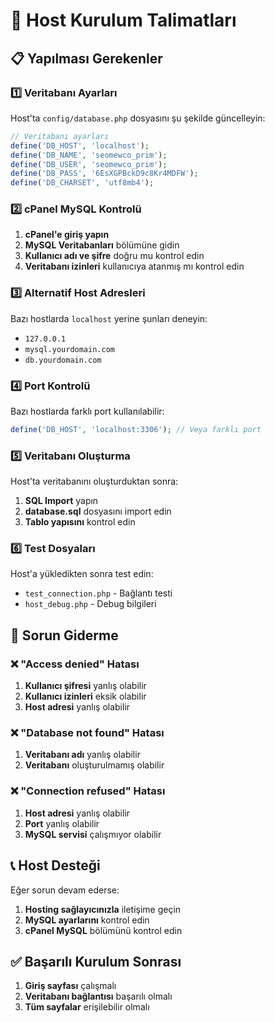 # 🚀 Host Kurulum Talimatları

## 📋 Yapılması Gerekenler

### 1️⃣ Veritabanı Ayarları
Host'ta `config/database.php` dosyasını şu şekilde güncelleyin:

```php
// Veritabanı ayarları
define('DB_HOST', 'localhost');
define('DB_NAME', 'seomewco_prim');
define('DB_USER', 'seomewco_prim');
define('DB_PASS', '6EsXGPBckD9c8Kr4MDFW');
define('DB_CHARSET', 'utf8mb4');
```

### 2️⃣ cPanel MySQL Kontrolü
1. **cPanel'e giriş yapın**
2. **MySQL Veritabanları** bölümüne gidin
3. **Kullanıcı adı ve şifre** doğru mu kontrol edin
4. **Veritabanı izinleri** kullanıcıya atanmış mı kontrol edin

### 3️⃣ Alternatif Host Adresleri
Bazı hostlarda `localhost` yerine şunları deneyin:
- `127.0.0.1`
- `mysql.yourdomain.com`
- `db.yourdomain.com`

### 4️⃣ Port Kontrolü
Bazı hostlarda farklı port kullanılabilir:
```php
define('DB_HOST', 'localhost:3306'); // Veya farklı port
```

### 5️⃣ Veritabanı Oluşturma
Host'ta veritabanını oluşturduktan sonra:

1. **SQL Import** yapın
2. **database.sql** dosyasını import edin
3. **Tablo yapısını** kontrol edin

### 6️⃣ Test Dosyaları
Host'a yükledikten sonra test edin:
- `test_connection.php` - Bağlantı testi
- `host_debug.php` - Debug bilgileri

## 🔧 Sorun Giderme

### ❌ "Access denied" Hatası
1. **Kullanıcı şifresi** yanlış olabilir
2. **Kullanıcı izinleri** eksik olabilir
3. **Host adresi** yanlış olabilir

### ❌ "Database not found" Hatası
1. **Veritabanı adı** yanlış olabilir
2. **Veritabanı** oluşturulmamış olabilir

### ❌ "Connection refused" Hatası
1. **Host adresi** yanlış olabilir
2. **Port** yanlış olabilir
3. **MySQL servisi** çalışmıyor olabilir

## 📞 Host Desteği
Eğer sorun devam ederse:
1. **Hosting sağlayıcınızla** iletişime geçin
2. **MySQL ayarlarını** kontrol edin
3. **cPanel MySQL** bölümünü kontrol edin

## ✅ Başarılı Kurulum Sonrası
1. **Giriş sayfası** çalışmalı
2. **Veritabanı bağlantısı** başarılı olmalı
3. **Tüm sayfalar** erişilebilir olmalı
